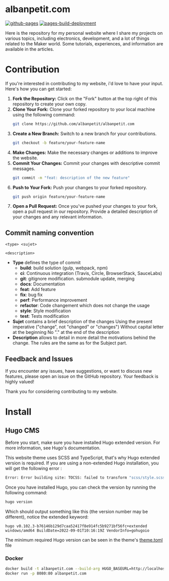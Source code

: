 # albanpetit.com

[![github-pages](https://github.com/AlbanPetit/albanpetit.com/actions/workflows/gh-pages.yml/badge.svg)](https://github.com/AlbanPetit/albanpetit.com/actions/workflows/gh-pages.yml)
[![pages-build-deployment](https://github.com/AlbanPetit/albanpetit.com/actions/workflows/pages/pages-build-deployment/badge.svg)](https://github.com/AlbanPetit/albanpetit.com/actions/workflows/pages/pages-build-deployment)

Here is the repository for my personal website where I share my projects on various topics, including electronics, development, and a lot of things related to the Maker world. Some tutorials, experiences, and information are available in the articles.

# Contribution

If you're interested in contributing to my website, i'd love to have your input. Here's how you can get started:

1. **Fork the Repository:** Click on the "Fork" button at the top right of this repository to create your own copy.
2. **Clone Your Fork:** Clone your forked repository to your local machine using the following command:
   ```bash
   git clone https://github.com/albanpetit/albanpetit.com
   ```
3. **Create a New Branch:** Switch to a new branch for your contributions.
   ```bash
   git checkout -b feature/your-feature-name
   ```
4. **Make Changes:** Make the necessary changes or additions to improve the website.
5. **Commit Your Changes:** Commit your changes with descriptive commit messages.
   ```bash
   git commit -m "feat: description of the new feature"
   ```
6. **Push to Your Fork:** Push your changes to your forked repository.
   ```bash
   git push origin feature/your-feature-name
   ```
7. **Open a Pull Request:** Once you've pushed your changes to your fork, open a pull request in our repository. Provide a detailed description of your changes and any relevant information.

## Commit naming convention

```
<type> <sujet>

<description>
```
- **Type** defines the type of commit
	- **build**: build solution (gulp, webpack, npm)
	- **ci**: Continuous integration (Travis, Circle, BrowserStack, SauceLabs)
	- **git**: gitignore modification. submodule update, merging
	- **docs**: Documentation
	- **feat**: Add feature
	- **fix**: bug fix
	- **perf**: Performance improvement
	- **refactor**: Code changement which does not change the usage
	- **style**: Style modification
	- **test**: Tests modification
- **Sujet** contains a brief description of the changes
	Using the present imperative ("change", not "changed" or "changes")
	Without capital letter at the beginning
	No "." at the end of the description
- **Description** allows to detail in more detail the motivations behind the change. The rules are the same as for the Subject part.

## Feedback and Issues

If you encounter any issues, have suggestions, or want to discuss new features, please open an issue on the GitHub repository. Your feedback is highly valued!

Thank you for considering contributing to my website.

# Install

## Hugo CMS

Before you start, make sure you have installed Hugo extended version. For more information, see Hugo's documentation.

This website theme uses SCSS and TypeScript, that's why Hugo extended version is required. If you are using a non-extended Hugo installation, you will get the following error :
```bash
Error: Error building site: TOCSS: failed to transform "scss/style.scss" (text/x-scss): this feature is not available in your current Hugo version
```
Once you have installed Hugo, you can check the version by running the following command:
```bash
hugo version
```
Which should output something like this (the version number may be different), notice the extended keyword:
```
hugo v0.102.3-b76146b129d7caa52417f8e914fc5b9271bf56fc+extended windows/amd64 BuildDate=2022-09-01T10:16:19Z VendorInfo=gohugoio
```
The minimum required Hugo version can be seen in the theme's [theme.toml](https://github.com/albanpetit/albanpetit.com-theme/blob/master/theme.toml) file

### Docker

```bash
docker build -t albanpetit.com --build-arg HUGO_BASEURL=http://localhost:8080 .
docker run -p 8080:80 albanpetit.com 
```